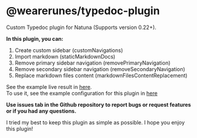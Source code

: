# @wearerunes/typedoc-plugin 
Custom Typedoc plugin for Natuna (Supports version 0.22+).

**In this plugin, you can:**
1. Create custom sidebar (customNavigations)
2. Import markdown (staticMarkdownDocs)
3. Remove primary sidebar navigation (removePrimaryNavigation)
4. Remove secondary sidebar navigation (removeSecondaryNavigation)
5. Replace markdown files content (markdownFilesContentReplacement)

See the example live result in [here](https://natuna.runes.asia/fivem/). <br/>
To use it, see the example configuration for this plugin in [here](https://github.com/natunaorg/fivem/blob/master/tsconfig.json)

**Use issues tab in the Github repository to report bugs or request features or if you had any questions.**

I tried my best to keep this plugin as simple as possible. I hope you enjoy this plugin!
